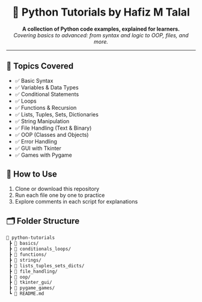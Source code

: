 <h1 align="center">🐍 Python Tutorials by Hafiz M Talal</h1>

<p align="center">
  <b>A collection of Python code examples, explained for learners.</b><br>
  <i>Covering basics to advanced: from syntax and logic to OOP, files, and more.</i>
</p>

<hr>

<h2>📘 Topics Covered</h2>
<ul>
  <li>✅ Basic Syntax</li>
  <li>✅ Variables & Data Types</li>
  <li>✅ Conditional Statements</li>
  <li>✅ Loops</li>
  <li>✅ Functions & Recursion</li>
  <li>✅ Lists, Tuples, Sets, Dictionaries</li>
  <li>✅ String Manipulation</li>
  <li>✅ File Handling (Text & Binary)</li>
  <li>✅ OOP (Classes and Objects)</li>
  <li>✅ Error Handling</li>
  <li>✅ GUI with Tkinter</li>
  <li>✅ Games with Pygame</li>
</ul>

<h2>🚀 How to Use</h2>
<ol>
  <li>Clone or download this repository</li>
  <li>Run each file one by one to practice</li>
  <li>Explore comments in each script for explanations</li>
</ol>

<h2>🗂️ Folder Structure</h2>

```bash
📁 python-tutorials
 ┣ 📁 basics/
 ┣ 📁 conditionals_loops/
 ┣ 📁 functions/
 ┣ 📁 strings/
 ┣ 📁 lists_tuples_sets_dicts/
 ┣ 📁 file_handling/
 ┣ 📁 oop/
 ┣ 📁 tkinter_gui/
 ┣ 📁 pygame_games/
 ┗ 📄 README.md
